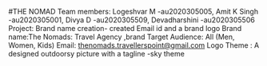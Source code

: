 #THE NOMAD
Team members: Logeshvar M -au2020305005, Amit K Singh -au2020305001, Divya D -au2020305509, Devadharshini -au2020305506 Project: Brand name creation- created Email id and a brand logo Brand name:The Nomads: Travel Agency ,brand Target Audience: All (Men, Women, Kids) Email: thenomads.travellerspoint@gmail.com Logo Theme : A designed outdoorsy picture with a tagline -sky theme
